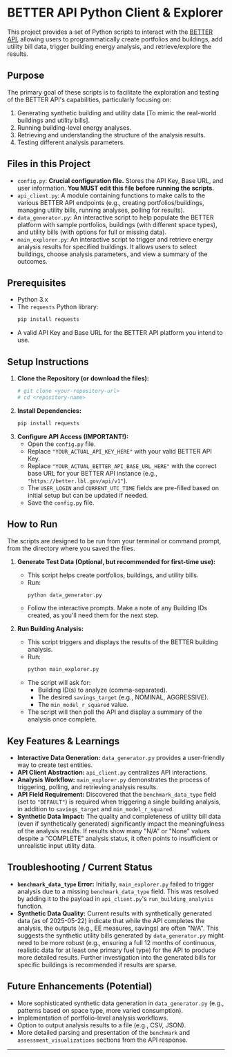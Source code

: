 # BETTER API Python Client & Explorer

This project provides a set of Python scripts to interact with the [BETTER API](https://better.lbl.gov/documentation/api-v1-overview/), allowing users to programmatically create portfolios and buildings, add utility bill data, trigger building energy analysis, and retrieve/explore the results.

## Purpose

The primary goal of these scripts is to facilitate the exploration and testing of the BETTER API's capabilities, particularly focusing on:
1.  Generating synthetic building and utility data [To mimic the real-world buildings and utility bills].
2.  Running building-level energy analyses.
3.  Retrieving and understanding the structure of the analysis results.
4.  Testing different analysis parameters.

## Files in this Project

*   `config.py`: **Crucial configuration file.** Stores the API Key, Base URL, and user information. **You MUST edit this file before running the scripts.**
*   `api_client.py`: A module containing functions to make calls to the various BETTER API endpoints (e.g., creating portfolios/buildings, managing utility bills, running analyses, polling for results).
*   `data_generator.py`: An interactive script to help populate the BETTER platform with sample portfolios, buildings (with different space types), and utility bills (with options for full or missing data).
*   `main_explorer.py`: An interactive script to trigger and retrieve energy analysis results for specified buildings. It allows users to select buildings, choose analysis parameters, and view a summary of the outcomes.

## Prerequisites

*   Python 3.x
*   The `requests` Python library:
    ```bash
    pip install requests
    ```
*   A valid API Key and Base URL for the BETTER API platform you intend to use.

## Setup Instructions

1.  **Clone the Repository (or download the files):**
    ```bash
    # git clone <your-repository-url>
    # cd <repository-name>
    ```
2.  **Install Dependencies:**
    ```bash
    pip install requests
    ```
3.  **Configure API Access (IMPORTANT!):**
    *   Open the `config.py` file.
    *   Replace `"YOUR_ACTUAL_API_KEY_HERE"` with your valid BETTER API Key.
    *   Replace `"YOUR_ACTUAL_BETTER_API_BASE_URL_HERE"` with the correct base URL for your BETTER API instance (e.g., `"https://better.lbl.gov/api/v1"`).
    *   The `USER_LOGIN` and `CURRENT_UTC_TIME` fields are pre-filled based on initial setup but can be updated if needed.
    *   Save the `config.py` file.

## How to Run

The scripts are designed to be run from your terminal or command prompt, from the directory where you saved the files.

1.  **Generate Test Data (Optional, but recommended for first-time use):**
    *   This script helps create portfolios, buildings, and utility bills.
    *   Run:
        ```bash
        python data_generator.py
        ```
    *   Follow the interactive prompts. Make a note of any Building IDs created, as you'll need them for the next step.

2.  **Run Building Analysis:**
    *   This script triggers and displays the results of the BETTER building analysis.
    *   Run:
        ```bash
        python main_explorer.py
        ```
    *   The script will ask for:
        *   Building ID(s) to analyze (comma-separated).
        *   The desired `savings_target` (e.g., NOMINAL, AGGRESSIVE).
        *   The `min_model_r_squared` value.
    *   The script will then poll the API and display a summary of the analysis once complete.

## Key Features & Learnings

*   **Interactive Data Generation:** `data_generator.py` provides a user-friendly way to create test entities.
*   **API Client Abstraction:** `api_client.py` centralizes API interactions.
*   **Analysis Workflow:** `main_explorer.py` demonstrates the process of triggering, polling, and retrieving analysis results.
*   **API Field Requirement:** Discovered that the `benchmark_data_type` field (set to `"DEFAULT"`) is required when triggering a single building analysis, in addition to `savings_target` and `min_model_r_squared`.
*   **Synthetic Data Impact:** The quality and completeness of utility bill data (even if synthetically generated) significantly impact the meaningfulness of the analysis results. If results show many "N/A" or "None" values despite a "COMPLETE" analysis status, it often points to insufficient or unrealistic input utility data.

## Troubleshooting / Current Status

*   **`benchmark_data_type` Error:** Initially, `main_explorer.py` failed to trigger analysis due to a missing `benchmark_data_type` field. This was resolved by adding it to the payload in `api_client.py`'s `run_building_analysis` function.
*   **Synthetic Data Quality:** Current results with synthetically generated data (as of 2025-05-22) indicate that while the API completes the analysis, the outputs (e.g., EE measures, savings) are often "N/A". This suggests the synthetic utility bills generated by `data_generator.py` might need to be more robust (e.g., ensuring a full 12 months of continuous, realistic data for at least one primary fuel type) for the API to produce more detailed results. Further investigation into the generated bills for specific buildings is recommended if results are sparse.

## Future Enhancements (Potential)

*   More sophisticated synthetic data generation in `data_generator.py` (e.g., patterns based on space type, more varied consumption).
*   Implementation of portfolio-level analysis workflows.
*   Option to output analysis results to a file (e.g., CSV, JSON).
*   More detailed parsing and presentation of the `benchmark` and `assessment_visualizations` sections from the API response.

---
